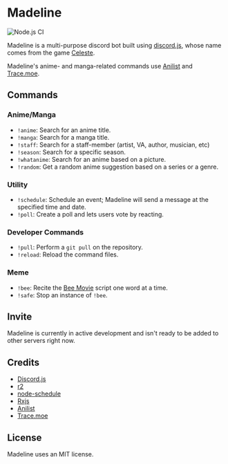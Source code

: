 # Madeline
![Node.js CI](https://github.com/GeraldRosati/Madeline/workflows/Node.js%20CI/badge.svg?branch=master)

Madeline is a multi-purpose discord bot built using [discord.js](https://discord.js.org/#/), whose name comes from the game [Celeste](http://www.celestegame.com/). 

Madeline's anime- and manga-related commands use [Anilist](https://anilist.co/) and [Trace.moe](https://trace.moe/).

## Commands
### Anime/Manga
- `!anime`: Search for an anime title.
- `!manga`: Search for a manga title.
- `!staff`: Search for a staff-member (artist, VA, author, musician, etc)
- `!season`: Search for a specific season.
- `!whatanime`: Search for an anime based on a picture.
- `!random`: Get a random anime suggestion based on a series or a genre.

### Utility
- `!schedule`: Schedule an event; Madeline will send a message at the specified time and date.
- `!poll`: Create a poll and lets users vote by reacting.

### Developer Commands
- `!pull`: Perform a `git pull` on the repository.
- `!reload`: Reload the command files.

### Meme
- `!bee`: Recite the [Bee Movie](https://trakt.tv/movies/bee-movie-2007) script one word at a time.
- `!safe`: Stop an instance of `!bee`.

## Invite 
Madeline is currently in active development and isn't ready to be added to other servers right now.

## Credits
- [Discord.js](https://discord.js.org/#/)
- [r2](https://github.com/mikeal/r2)
- [node-schedule](https://github.com/node-schedule/node-schedule)
- [Rxjs](https://rxjs.dev/)
- [Anilist](https://anilist.co/)
- [Trace.moe](https://trace.moe/)

## License
Madeline uses an MIT license.
